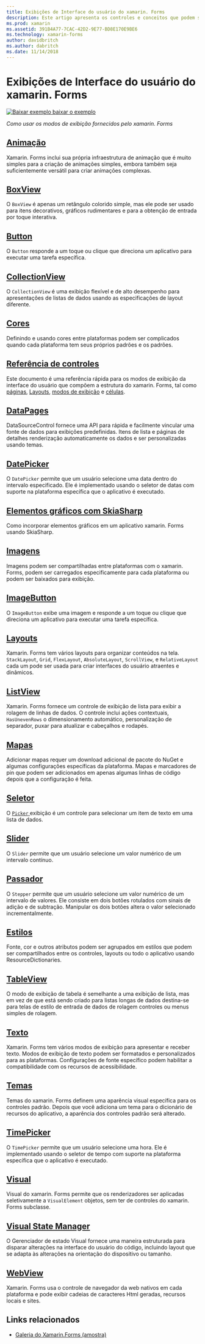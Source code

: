```yaml
---
title: Exibições de Interface do usuário do xamarin. Forms
description: Este artigo apresenta os controles e conceitos que podem ser usados durante a criação de uma interface do usuário em um aplicativo xamarin. Forms.
ms.prod: xamarin
ms.assetid: 391B4A77-7CAC-42D2-9E77-BD8E170E9BE6
ms.technology: xamarin-forms
author: davidbritch
ms.author: dabritch
ms.date: 11/14/2018
---
```


# <a name="xamarinforms-user-interface-views"></a>Exibições de Interface do usuário do xamarin. Forms

[![Baixar exemplo](~/media/shared/download.png) baixar o exemplo](https://developer.xamarin.com/samples/FormsGallery/)

_Como usar os modos de exibição fornecidos pelo xamarin. Forms_

## <a name="animationanimationindexmd"></a>[Animação](animation/index.md)

Xamarin. Forms inclui sua própria infraestrutura de animação que é muito simples para a criação de animações simples, embora também seja suficientemente versátil para criar animações complexas.

## <a name="boxviewboxviewmd"></a>[BoxView](boxview.md)

O `BoxView` é apenas um retângulo colorido simple, mas ele pode ser usado para itens decorativos, gráficos rudimentares e para a obtenção de entrada por toque interativa.

## <a name="buttonbuttonmd"></a>[Button](button.md)

O `Button` responde a um toque ou clique que direciona um aplicativo para executar uma tarefa específica.

## <a name="collectionviewcollectionviewmd"></a>[CollectionView](collectionview.md)

O `CollectionView` é uma exibição flexível e de alto desempenho para apresentações de listas de dados usando as especificações de layout diferente.

## <a name="colorscolorsmd"></a>[Cores](colors.md)

Definindo e usando cores entre plataformas podem ser complicados quando cada plataforma tem seus próprios padrões e os padrões.

## <a name="controls-referencecontrolsindexmd"></a>[Referência de controles](controls/index.md)

Este documento é uma referência rápida para os modos de exibição da interface do usuário que compõem a estrutura do xamarin. Forms, tal como [páginas](~/xamarin-forms/user-interface/controls/pages.md), [Layouts](~/xamarin-forms/user-interface/controls/layouts.md), [modos de exibição](~/xamarin-forms/user-interface/controls/views.md) e [células](~/xamarin-forms/user-interface/controls/cells.md).

## <a name="datapagesdatapagesindexmd"></a>[DataPages](datapages/index.md)

DataSourceControl fornece uma API para rápida e facilmente vincular uma fonte de dados para exibições predefinidas. Itens de lista e páginas de detalhes renderização automaticamente os dados e ser personalizadas usando temas.

## <a name="datepickerdatepickermd"></a>[DatePicker](datepicker.md)

O `DatePicker` permite que um usuário selecione uma data dentro do intervalo especificado. Ele é implementado usando o seletor de datas com suporte na plataforma específica que o aplicativo é executado.

## <a name="graphics-with-skiasharpgraphicsskiasharpindexmd"></a>[Elementos gráficos com SkiaSharp](graphics/skiasharp/index.md)

Como incorporar elementos gráficos em um aplicativo xamarin. Forms usando SkiaSharp.

## <a name="imagesimagesmd"></a>[Imagens](images.md)

Imagens podem ser compartilhadas entre plataformas com o xamarin. Forms, podem ser carregados especificamente para cada plataforma ou podem ser baixados para exibição.

## <a name="imagebuttonimagebuttonmd"></a>[ImageButton](imagebutton.md)

O `ImageButton` exibe uma imagem e responde a um toque ou clique que direciona um aplicativo para executar uma tarefa específica.

## <a name="layoutslayoutsindexmd"></a>[Layouts](layouts/index.md)

Xamarin. Forms tem vários layouts para organizar conteúdos na tela. `StackLayout`, `Grid`, `FlexLayout`, `AbsoluteLayout`, `ScrollView`, e `RelativeLayout` cada um pode ser usada para criar interfaces do usuário atraentes e dinâmicos.

## <a name="listviewlistviewindexmd"></a>[ListView](listview/index.md)

Xamarin. Forms fornece um controle de exibição de lista para exibir a rolagem de linhas de dados. O controle inclui ações contextuais, `HasUnevenRows` o dimensionamento automático, personalização de separador, puxar para atualizar e cabeçalhos e rodapés.

## <a name="mapsmapmd"></a>[Mapas](map.md)

Adicionar mapas requer um download adicional de pacote do NuGet e algumas configurações específicas da plataforma. Mapas e marcadores de pin que podem ser adicionados em apenas algumas linhas de código depois que a configuração é feita.

## <a name="pickerpickerindexmd"></a>[Seletor](picker/index.md)

O [ `Picker` ](xref:Xamarin.Forms.Picker) exibição é um controle para selecionar um item de texto em uma lista de dados.

## <a name="sliderslidermd"></a>[Slider](slider.md)

O `Slider` permite que um usuário selecione um valor numérico de um intervalo contínuo.

## <a name="steppersteppermd"></a>[Passador](stepper.md)

O `Stepper` permite que um usuário selecione um valor numérico de um intervalo de valores. Ele consiste em dois botões rotulados com sinais de adição e de subtração. Manipular os dois botões altera o valor selecionado incrementalmente.

## <a name="stylesstylesindexmd"></a>[Estilos](styles/index.md)

Fonte, cor e outros atributos podem ser agrupados em estilos que podem ser compartilhados entre os controles, layouts ou todo o aplicativo usando ResourceDictionaries.

## <a name="tableviewtableviewmd"></a>[TableView](tableview.md)

O modo de exibição de tabela é semelhante a uma exibição de lista, mas em vez de que está sendo criado para listas longas de dados destina-se para telas de estilo de entrada de dados de rolagem controles ou menus simples de rolagem.

## <a name="texttextindexmd"></a>[Texto](text/index.md)

Xamarin. Forms tem vários modos de exibição para apresentar e receber texto. Modos de exibição de texto podem ser formatados e personalizados para as plataformas. Configurações de fonte específico podem habilitar a compatibilidade com os recursos de acessibilidade.

## <a name="themesthemesindexmd"></a>[Temas](themes/index.md)

Temas do xamarin. Forms definem uma aparência visual específica para os controles padrão. Depois que você adiciona um tema para o dicionário de recursos do aplicativo, a aparência dos controles padrão será alterado.

## <a name="timepickertimepickermd"></a>[TimePicker](timepicker.md)

O `TimePicker` permite que um usuário selecione uma hora. Ele é implementado usando o seletor de tempo com suporte na plataforma específica que o aplicativo é executado.

## <a name="visualvisualindexmd"></a>[Visual](visual/index.md)

Visual do xamarin. Forms permite que os renderizadores ser aplicadas seletivamente a `VisualElement` objetos, sem ter de controles do xamarin. Forms subclasse.

## <a name="visual-state-managervisual-state-managermd"></a>[Visual State Manager](visual-state-manager.md)

O Gerenciador de estado Visual fornece uma maneira estruturada para disparar alterações na interface do usuário do código, incluindo layout que se adapta às alterações na orientação do dispositivo ou tamanho.

## <a name="webviewwebviewmd"></a>[WebView](webview.md)

Xamarin. Forms usa o controle de navegador da web nativos em cada plataforma e pode exibir cadeias de caracteres Html geradas, recursos locais e sites.

## <a name="related-links"></a>Links relacionados

- [Galeria do Xamarin.Forms (amostra)](https://developer.xamarin.com/samples/FormsGallery/)
